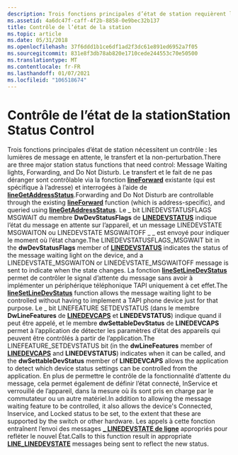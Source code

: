 ```yaml
---
description: Trois fonctions principales d’état de station requièrent le contrôle des éclairages de message en attente, le transfert et la non-perturbation.
ms.assetid: 4a6dc47f-caff-4f2b-8858-0e9bec32b137
title: Contrôle de l’état de la station
ms.topic: article
ms.date: 05/31/2018
ms.openlocfilehash: 37f6ddd1b1ce6df1ad2f3dc61e891ed6952a7f05
ms.sourcegitcommit: 831e8f3db78ab820e1710cede244553c70e50500
ms.translationtype: MT
ms.contentlocale: fr-FR
ms.lasthandoff: 01/07/2021
ms.locfileid: "106518674"
---
```

# <a name="station-status-control"></a><span data-ttu-id="921a7-103">Contrôle de l’état de la station</span><span class="sxs-lookup"><span data-stu-id="921a7-103">Station Status Control</span></span>

<span data-ttu-id="921a7-104">Trois fonctions principales d’état de station nécessitent un contrôle : les lumières de message en attente, le transfert et la non-perturbation.</span><span class="sxs-lookup"><span data-stu-id="921a7-104">There are three major station status functions that need control: Message Waiting lights, Forwarding, and Do Not Disturb.</span></span> <span data-ttu-id="921a7-105">Le transfert et le fait de ne pas déranger sont contrôlable via la fonction [**lineForward**](/windows/desktop/api/Tapi/nf-tapi-lineforward) existante (qui est spécifique à l’adresse) et interrogées à l’aide de [**lineGetAddressStatus**](/windows/desktop/api/Tapi/nf-tapi-linegetaddressstatus).</span><span class="sxs-lookup"><span data-stu-id="921a7-105">Forwarding and Do Not Disturb are controllable through the existing [**lineForward**](/windows/desktop/api/Tapi/nf-tapi-lineforward) function (which is address-specific), and queried using [**lineGetAddressStatus**](/windows/desktop/api/Tapi/nf-tapi-linegetaddressstatus).</span></span> <span data-ttu-id="921a7-106">Le \_ bit LINEDEVSTATUSFLAGS MSGWAIT du membre **DwDevStatusFlags** de [**LINEDEVSTATUS**](/windows/desktop/api/Tapi/ns-tapi-linedevstatus) indique l’état du message en attente sur l’appareil, et un message LINEDEVSTATE MSGWAITON ou LINEDEVSTATE MSGWAITOFF \_ \_ est envoyé pour indiquer le moment où l’état change.</span><span class="sxs-lookup"><span data-stu-id="921a7-106">The LINEDEVSTATUSFLAGS\_MSGWAIT bit in the **dwDevStatusFlags** member of [**LINEDEVSTATUS**](/windows/desktop/api/Tapi/ns-tapi-linedevstatus) indicates the status of the message waiting light on the device, and a LINEDEVSTATE\_MSGWAITON or LINEDEVSTATE\_MSGWAITOFF message is sent to indicate when the state changes.</span></span> <span data-ttu-id="921a7-107">La fonction [**lineSetLineDevStatus**](/windows/desktop/api/Tapi/nf-tapi-linesetlinedevstatus) permet de contrôler le signal d’attente du message sans avoir à implémenter un périphérique téléphonique TAPI uniquement à cet effet.</span><span class="sxs-lookup"><span data-stu-id="921a7-107">The [**lineSetLineDevStatus**](/windows/desktop/api/Tapi/nf-tapi-linesetlinedevstatus) function allows the message waiting light to be controlled without having to implement a TAPI phone device just for that purpose.</span></span> <span data-ttu-id="921a7-108">Le \_ bit LINEFEATURE SETDEVSTATUS (dans le membre **DwLineFeatures** de [**LINEDEVCAPS**](/windows/desktop/api/Tapi/ns-tapi-linedevcaps) et **LINEDEVSTATUS**) indique quand il peut être appelé, et le membre **dwSettableDevStatus** de **LINEDEVCAPS** permet à l’application de détecter les paramètres d’état des appareils qui peuvent être contrôlés à partir de l’application.</span><span class="sxs-lookup"><span data-stu-id="921a7-108">The LINEFEATURE\_SETDEVSTATUS bit (in the **dwLineFeatures** member of [**LINEDEVCAPS**](/windows/desktop/api/Tapi/ns-tapi-linedevcaps) and **LINEDEVSTATUS**) indicates when it can be called, and the **dwSettableDevStatus** member of **LINEDEVCAPS** allows the application to detect which device status settings can be controlled from the application.</span></span> <span data-ttu-id="921a7-109">En plus de permettre le contrôle de la fonctionnalité d’attente du message, cela permet également de définir l’état connecté, InService et verrouillé de l’appareil, dans la mesure où ils sont pris en charge par le commutateur ou un autre matériel.</span><span class="sxs-lookup"><span data-stu-id="921a7-109">In addition to allowing the message waiting feature to be controlled, it also allows the device's Connected, Inservice, and Locked status to be set, to the extent that these are supported by the switch or other hardware.</span></span> <span data-ttu-id="921a7-110">Les appels à cette fonction entraînent l’envoi des messages [**\_ LINEDEVSTATE de ligne**](line-linedevstate.md) appropriés pour refléter le nouvel État.</span><span class="sxs-lookup"><span data-stu-id="921a7-110">Calls to this function result in appropriate [**LINE\_LINEDEVSTATE**](line-linedevstate.md) messages being sent to reflect the new status.</span></span>

 

 



